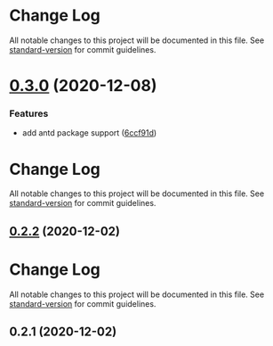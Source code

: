 # Change Log

All notable changes to this project will be documented in this file. See [standard-version](https://github.com/conventional-changelog/standard-version) for commit guidelines.

# [0.3.0](https://github.com/21epub/create-storybook-react-library/compare/v0.2.2...v0.3.0) (2020-12-08)


### Features

* add antd package support ([6ccf91d](https://github.com/21epub/create-storybook-react-library/commit/6ccf91d))



# Change Log

All notable changes to this project will be documented in this file. See [standard-version](https://github.com/conventional-changelog/standard-version) for commit guidelines.

## [0.2.2](https://github.com/21epub/create-storybook-react-library/compare/v0.2.1...v0.2.2) (2020-12-02)



# Change Log

All notable changes to this project will be documented in this file. See [standard-version](https://github.com/conventional-changelog/standard-version) for commit guidelines.

## 0.2.1 (2020-12-02)
